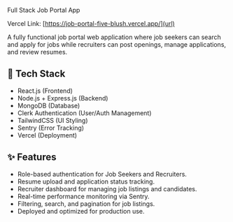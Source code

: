 Full Stack Job Portal App

Vercel Link: [https://job-portal-five-blush.vercel.app/](url)

A fully functional job portal web application where job seekers can search and apply for jobs while recruiters can post openings, manage applications, and review resumes.

## 🚀 Tech Stack
- React.js (Frontend)
- Node.js + Express.js (Backend)
- MongoDB (Database)
- Clerk Authentication (User/Auth Management)
- TailwindCSS (UI Styling)
- Sentry (Error Tracking)
- Vercel (Deployment)

## ✨ Features
- Role-based authentication for Job Seekers and Recruiters.
- Resume upload and application status tracking.
- Recruiter dashboard for managing job listings and candidates.
- Real-time performance monitoring via Sentry.
- Filtering, search, and pagination for job listings.
- Deployed and optimized for production use.

